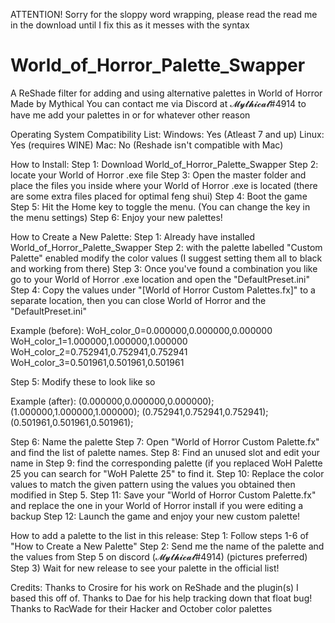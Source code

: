 ATTENTION! Sorry for the sloppy word wrapping, please read the read me in the download until I fix this as it messes with the syntax

# World_of_Horror_Palette_Swapper
A ReShade filter for adding and using alternative palettes in World of Horror
Made by Mythical
You can contact me via Discord at 𝓜𝔂𝓽𝓱𝓲𝓬𝓪𝓵#4914 to have me add your palettes in or for whatever other reason

Operating System Compatibility List:
Windows: Yes (Atleast 7 and up)
Linux: Yes (requires WINE)
Mac: No (Reshade isn't compatible with Mac)

How to Install:
Step 1: Download World_of_Horror_Palette_Swapper
Step 2: locate your World of Horror .exe file
Step 3: Open the master folder and place the files you inside where your World of Horror .exe is located (there are some extra files placed for optimal feng shui)
Step 4: Boot the game
Step 5: Hit the Home key to toggle the menu. (You can change the key in the menu settings)
Step 6: Enjoy your new palettes!

How to Create a New Palette:
Step 1: Already have installed World_of_Horror_Palette_Swapper
Step 2: with the palette labelled "Custom Palette" enabled modify the color values (I suggest setting them all to black and working from there)
Step 3: Once you've found a combination you like go to your World of Horror .exe location and open the "DefaultPreset.ini"
Step 4: Copy the values under "[World of Horror Custom Palettes.fx]" to a separate location, then you can close World of Horror and the "DefaultPreset.ini"

Example (before):
WoH_color_0=0.000000,0.000000,0.000000
WoH_color_1=1.000000,1.000000,1.000000
WoH_color_2=0.752941,0.752941,0.752941
WoH_color_3=0.501961,0.501961,0.501961

Step 5: Modify these to look like so

Example (after):
(0.000000,0.000000,0.000000);
(1.000000,1.000000,1.000000);
(0.752941,0.752941,0.752941);
(0.501961,0.501961,0.501961);

Step 6: Name the palette
Step 7: Open "World of Horror Custom Palette.fx" and find the list of palette names.
Step 8: Find an unused slot and edit your name in
Step 9: find the corresponding palette (if you replaced WoH Palette 25 you can search for "WoH Palette 25" to find it.
Step 10: Replace the color values to match the given pattern using the values you obtained then modified in Step 5.
Step 11: Save your "World of Horror Custom Palette.fx" and replace the one in your World of Horror install if you were editing a backup
Step 12: Launch the game and enjoy your new custom palette!

How to add a palette to the list in this release:
Step 1: Follow steps 1-6 of "How to Create a New Palette"
Step 2: Send me the name of the palette and the values from Step 5 on discord (𝓜𝔂𝓽𝓱𝓲𝓬𝓪𝓵#4914) (pictures preferred)
Step 3) Wait for new release to see your palette in the official list!

Credits:
Thanks to Crosire for his work on ReShade and the plugin(s) I based this off of.
Thanks to Dae for his help tracking down that float bug! 
Thanks to RacWade for their Hacker and October color palettes
